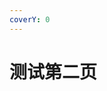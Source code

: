```yaml
---
coverY: 0
---
```


# 测试第二页

<figure><img src="https://images.unsplash.com/photo-1749127025851-d1f416fe7da0?crop=entropy&#x26;cs=srgb&#x26;fm=jpg&#x26;ixid=M3wxOTcwMjR8MHwxfHJhbmRvbXx8fHx8fHx8fDE3NTEzODE0NjR8&#x26;ixlib=rb-4.1.0&#x26;q=85" alt=""><figcaption></figcaption></figure>
